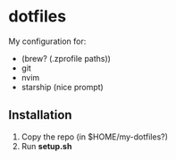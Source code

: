 # dotfiles
My configuration for:
- (brew? (.zprofile paths))
- git
- nvim
- starship (nice prompt)

## Installation
1. Copy the repo (in $HOME/my-dotfiles?)
2. Run **setup.sh**

